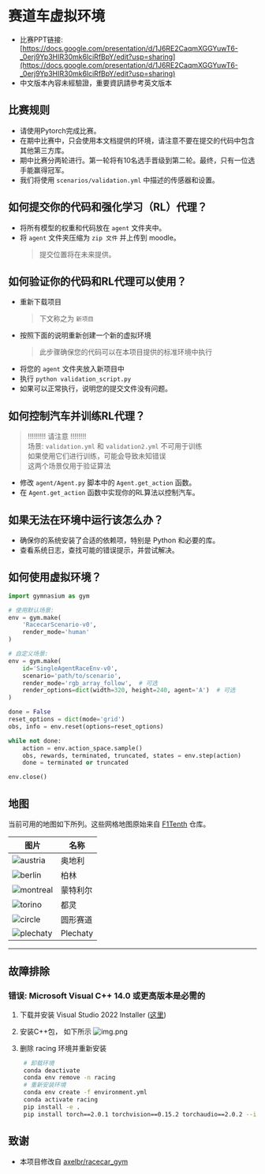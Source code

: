 
# 赛道车虚拟环境

* 比赛PPT链接: [https://docs.google.com/presentation/d/1J6RE2CaqmXGGYuwT6-_0erj9Yp3HIR30mk6lciRfBpY/edit?usp=sharing](https://docs.google.com/presentation/d/1J6RE2CaqmXGGYuwT6-_0erj9Yp3HIR30mk6lciRfBpY/edit?usp=sharing)
* 中文版本內容未經驗證，重要資訊請參考英文版本

## 比赛规则
* 请使用Pytorch完成比赛。
* 在期中比赛中，只会使用本文档提供的环境，请注意不要在提交的代码中包含其他第三方库。
* 期中比赛分两轮进行。第一轮将有10名选手晋级到第二轮。最终，只有一位选手能赢得冠军。
* 我们将使用 `scenarios/validation.yml` 中描述的传感器和设置。

## 如何提交你的代码和强化学习（RL）代理？
* 将所有模型的权重和代码放在 `agent` 文件夹中。
* 将 `agent` 文件夹压缩为 `zip 文件` 并上传到 moodle。
  > 提交位置将在未来提供。

## 如何验证你的代码和RL代理可以使用？
* 重新下载项目
    > 下文称之为 `新项目`
* 按照下面的说明重新创建一个新的虚拟环境
    > 此步骤确保您的代码可以在本项目提供的标准环境中执行
* 将您的 `agent` 文件夹放入新项目中
* 执行 `python validation_script.py`
* 如果可以正常执行，说明您的提交文件没有问题。

## 如何控制汽车并训练RL代理？
> !!!!!!!!! 请注意 !!!!!!!!  
> 场景: `validation.yml` 和 `validation2.yml` 不可用于训练  
> 如果使用它们进行训练，可能会导致未知错误  
> 这两个场景仅用于验证算法  
* 修改 `agent/Agent.py` 脚本中的 `Agent.get_action` 函数。
* 在 `Agent.get_action` 函数中实现你的RL算法以控制汽车。

## 如果无法在环境中运行该怎么办？
* 确保你的系统安装了合适的依赖项，特别是 Python 和必要的库。
* 查看系统日志，查找可能的错误提示，并尝试解决。

## 如何使用虚拟环境？
```python
import gymnasium as gym

# 使用默认场景:
env = gym.make(
    'RacecarScenario-v0',
    render_mode='human'
)

# 自定义场景:
env = gym.make(
    id='SingleAgentRaceEnv-v0',
    scenario='path/to/scenario',
    render_mode='rgb_array_follow',  # 可选
    render_options=dict(width=320, height=240, agent='A')  # 可选
)

done = False
reset_options = dict(mode='grid')
obs, info = env.reset(options=reset_options)

while not done:
    action = env.action_space.sample()
    obs, rewards, terminated, truncated, states = env.step(action)
    done = terminated or truncated

env.close()
```

## 地图

当前可用的地图如下所列。这些网格地图原始来自 [F1Tenth](https://github.com/f1tenth) 仓库。

| 图片                                 | 名称     |
|--------------------------------------|----------|
| ![austria](docs/tracks/austria.png)  | 奥地利   |
| ![berlin](docs/tracks/berlin.png)    | 柏林     |
| ![montreal](docs/tracks/montreal.png)| 蒙特利尔 |
| ![torino](docs/tracks/torino.png)    | 都灵     |
| ![circle](docs/tracks/circle.png)    | 圆形赛道 |
| ![plechaty](docs/tracks/plechaty.png)| Plechaty |

---

## 故障排除
### 错误: Microsoft Visual C++ 14.0 或更高版本是必需的
1. 下载并安装 Visual Studio 2022 Installer ([这里](https://visualstudio.microsoft.com/zh-hant/visual-cpp-build-tools/))
2. 安装C++包， 如下所示
![img.png](docs/VisualStudioInstall.png)

3. 删除 racing 环境并重新安装
   ```bash
    # 卸载环境
    conda deactivate
    conda env remove -n racing
    # 重新安装环境
    conda env create -f environment.yml
    conda activate racing
    pip install -e .
    pip install torch==2.0.1 torchvision==0.15.2 torchaudio==2.0.2 --index-url https://download.pytorch.org/whl/cu118
   ```

## 致谢
* 本项目修改自 [axelbr/racecar_gym](https://github.com/axelbr/racecar_gym.git)
